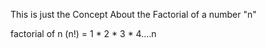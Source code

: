 This is just the Concept About the Factorial of a number "n"

factorial of n (n!) = 1 * 2 * 3 * 4....n
